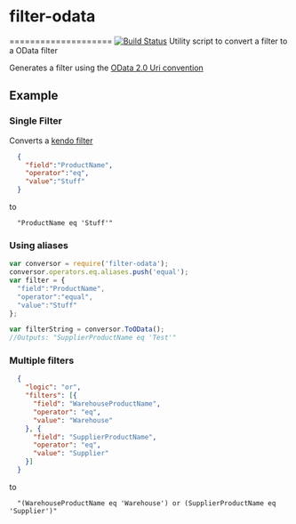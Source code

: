 # filter-odata
====================
[![Build Status](https://travis-ci.org/ironicnet/filter-odata.svg?branch=master)](https://travis-ci.org/ironicnet/filter-odata)
Utility script to convert a filter to a OData filter

Generates a filter using the [OData 2.0 Uri convention](http://www.odata.org/documentation/odata-version-2-0/uri-conventions/)

## Example

### Single Filter
Converts a [kendo filter](http://docs.telerik.com/kendo-ui/api/javascript/data/datasource#configuration-filter)
```json
  {
    "field":"ProductName",
    "operator":"eq",
    "value":"Stuff"
  }
```
to
```
  "ProductName eq 'Stuff'"
```
### Using aliases

```javascript
var conversor = require('filter-odata');
conversor.operators.eq.aliases.push('equal');
var filter = {
  "field":"ProductName",
  "operator":"equal",
  "value":"Stuff"
};

var filterString = conversor.ToOData();
//Outputs: "SupplierProductName eq 'Test'"
```
### Multiple filters

```json
  {
    "logic": "or",
    "filters": [{
      "field": "WarehouseProductName",
      "operator": "eq",
      "value": "Warehouse"
    }, {
      "field": "SupplierProductName",
      "operator": "eq",
      "value": "Supplier"
    }]
  }
```
to
```
  "(WarehouseProductName eq 'Warehouse') or (SupplierProductName eq 'Supplier')"
```
